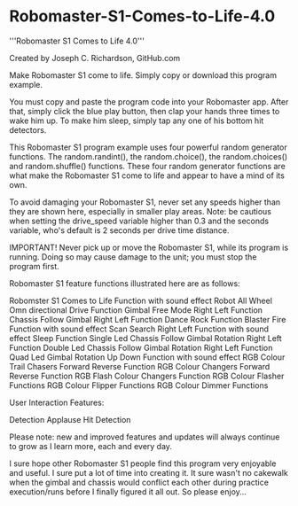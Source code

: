 # Robomaster-S1-Comes-to-Life-4.0
'''Robomaster S1 Comes to Life 4.0'''

Created by Joseph C. Richardson, GitHub.com

Make Robomaster S1 come to life. Simply copy or download this program example.

You must copy and paste the program code into your Robomaster app. After that,
simply click the blue play button, then clap your hands three times to wake him
up. To make him sleep, simply tap any one of his bottom hit detectors.

This Robomaster S1 program example uses four powerful random generator
functions. The random.randint(), the random.choice(), the random.choices() and
random.shuffle() functions. These four random generator functions are what make
the Robomaster S1 come to life and appear to have a mind of its own.

To avoid damaging your Robomaster S1, never set any speeds higher than they
are shown here, especially in smaller play areas. Note: be cautious when setting
the drive_speed variable higher than 0.3 and the seconds variable, who's default
is 2 seconds per drive time distance.

IMPORTANT! Never pick up or move the Robomaster S1, while its program is
running. Doing so may cause damage to the unit; you must stop the program first.

Robomaster S1 feature functions illustrated here are as follows:

Robomster S1 Comes to Life Function with sound effect
Robot All Wheel Omn directional Drive Function
Gimbal Free Mode Right Left Function
Chassis Follow Gimbal Right Left Function
Dance Rock Function
Blaster Fire Function with sound effect
Scan Search Right Left Function with sound effect
Sleep Function
Single Led Chassis Follow Gimbal Rotation Right Left Function
Double Led Chassis Follow Gimbal Rotation Right Left Function
Quad Led Gimbal Rotation Up Down Function with sound effect
RGB Colour Trail Chasers Forward Reverse Function
RGB Colour Changers Forward Reverse Function
RGB Flash Colour Changers Function
RGB Colour Flasher Functions
RGB Colour Flipper Functions
RGB Colour Dimmer Functions

User Interaction Features:

Detection Applause
Hit Detection

Please note: new and improved features and updates will always
continue to grow as I learn more, each and every day.

I sure hope other Robomaster S1 people find this program very
enjoyable and useful. I sure put a lot of time into creating it.
It sure wasn't no cakewalk when the gimbal and chassis would conflict
each other during practice execution/runs before I finally figured it
all out. So please enjoy...

